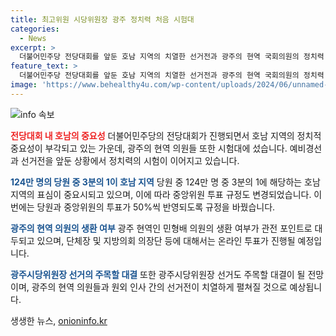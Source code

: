 ```yaml
---
title: 최고위원 시당위원장 광주 정치력 처음 시험대
categories:
  - News
excerpt: >
  더불어민주당 전당대회를 앞둔 호남 지역의 치열한 선거전과 광주의 현역 국회의원의 정치력 시험. 정치적 무대를 광주로 옮긴 후보들의 예비경선과 균열을 가져올 광주시당위원장 선거, 그리고 중앙위원 후보 선출까지 다양한 관전 포인트가 존재. 민주당 내부 규정 변화와 현재 수해 상황을 감안한 온라인 투표, 당원과 중앙위원 투표의 50% 반영, 그리고 현역 의원의 승부욕과 원팀 정치 행보에도 균열이 예상되는 상황. 국회 개원 한 달여 만의 선거로 평가 받는 광주의 현역 의원들.
feature_text: >
  더불어민주당 전당대회를 앞둔 호남 지역의 치열한 선거전과 광주의 현역 국회의원의 정치력 시험. 정치적 무대를 광주로 옮긴 후보들의 예비경선과 균열을 가져올 광주시당위원장 선거, 그리고 중앙위원 후보 선출까지 다양한 관전 포인트가 존재. 민주당 내부 규정 변화와 현재 수해 상황을 감안한 온라인 투표, 당원과 중앙위원 투표의 50% 반영, 그리고 현역 의원의 승부욕과 원팀 정치 행보에도 균열이 예상되는 상황. 국회 개원 한 달여 만의 선거로 평가 받는 광주의 현역 의원들.
image: 'https://www.behealthy4u.com/wp-content/uploads/2024/06/unnamed-file.png'
---
```


<p><img src="https://www.behealthy4u.com/wp-content/uploads/2024/06/unnamed-file.png" alt="info 속보" /></p>

<p><b><span style="color: #ee2323;">전당대회 내 호남의 중요성</span></b>
더불어민주당의 전당대회가 진행되면서 호남 지역의 정치적 중요성이 부각되고 있는 가운데, 광주의 현역 의원들 또한 시험대에 섰습니다. 예비경선과 선거전을 앞둔 상황에서 정치력의 시험이 이어지고 있습니다.</p>

<p><b><span style="color: #1a5490;">124만 명의 당원 중 3분의 1이 호남 지역</span></b>
당원 중 124만 명 중 3분의 1에 해당하는 호남 지역의 표심이 중요시되고 있으며, 이에 따라 중앙위원 투표 규정도 변경되었습니다. 이번에는 당원과 중앙위원의 투표가 50%씩 반영되도록 규정을 바꿨습니다.</p>

<p><b><span style="color: #1a5490;">광주의 현역 의원의 생환 여부</span></b>
광주 현역인 민형배 의원의 생환 여부가 관전 포인트로 대두되고 있으며, 단체장 및 지방의회 의장단 등에 대해서는 온라인 투표가 진행될 예정입니다.</p>

<p><b><span style="color: #1a5490;">광주시당위원장 선거의 주목할 대결</span></b>
또한 광주시당위원장 선거도 주목할 대결이 될 전망이며, 광주의 현역 의원들과 원외 인사 간의 선거전이 치열하게 펼쳐질 것으로 예상됩니다.</p>
생생한 뉴스, <a href="https://onioninfo.kr" rel="dofollow">onioninfo.kr</a>


